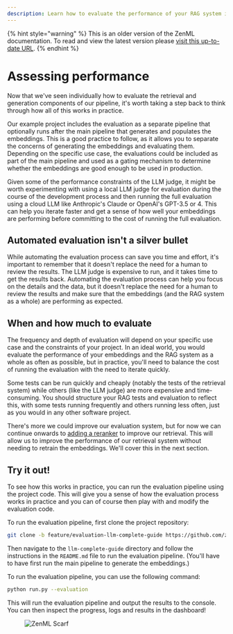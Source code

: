 ```yaml
---
description: Learn how to evaluate the performance of your RAG system in practice.
---
```


{% hint style="warning" %}
This is an older version of the ZenML documentation. To read and view the latest version please [visit this up-to-date URL](https://docs.zenml.io).
{% endhint %}


# Assessing performance

Now that we've seen individually how to evaluate the retrieval and generation
components of our pipeline, it's worth taking a step back to think through how
all of this works in practice.

Our example project includes the evaluation as a separate pipeline that
optionally runs after the main pipeline that generates and populates the
embeddings. This is a good practice to follow, as it allows you to separate the
concerns of generating the embeddings and evaluating them. Depending on the
specific use case, the evaluations could be included as part of the main
pipeline and used as a gating mechanism to determine whether the embeddings are
good enough to be used in production.

Given some of the performance constraints of the LLM judge, it might be worth
experimenting with using a local LLM judge for evaluation during the course of
the development process and then running the full evaluation using a cloud LLM
like Anthropic's Claude or OpenAI's GPT-3.5 or 4. This can help you iterate
faster and get a sense of how well your embeddings are performing before
committing to the cost of running the full evaluation.

## Automated evaluation isn't a silver bullet

While automating the evaluation process can save you time and effort, it's
important to remember that it doesn't replace the need for a human to review the
results. The LLM judge is expensive to run, and it takes time to get the
results back. Automating the evaluation process can help you focus on the
details and the data, but it doesn't replace the need for a human to review the
results and make sure that the embeddings (and the RAG system as a whole) are performing as expected.

## When and how much to evaluate

The frequency and depth of evaluation will depend on your specific use case and
the constraints of your project. In an ideal world, you would evaluate the
performance of your embeddings and the RAG system as a whole as often as
possible, but in practice, you'll need to balance the cost of running the
evaluation with the need to iterate quickly.

Some tests can be run quickly and cheaply (notably the tests of the retrieval
system) while others (like the LLM judge) are more expensive and time-consuming.
You should structure your RAG tests and evaluation to reflect this, with some
tests running frequently and others running less often, just as you would in any
other software project.

There's more we could improve our evaluation system, but for now we can continue
onwards to [adding a reranker](../reranking/reranking.md) to improve our retrieval. This will allow us to
improve the performance of our retrieval system without needing to retrain the
embeddings. We'll cover this in the next section.

## Try it out!

To see how this works in practice, you can run the evaluation pipeline using the
project code. This will give you a sense of how the evaluation process works in
practice and you can of course then play with and modify the evaluation code.

To run the evaluation pipeline, first clone the project repository:

```bash
git clone -b feature/evaluation-llm-complete-guide https://github.com/zenml-io/zenml-projects.git
```

Then navigate to the `llm-complete-guide` directory and follow the instructions
in the `README.md` file to run the evaluation pipeline. (You'll have to have
first run the main pipeline to generate the embeddings.)

To run the evaluation pipeline, you can use the following command:

```bash
python run.py --evaluation
```

This will run the evaluation pipeline and output the results to the console. You
can then inspect the progress, logs and results in the dashboard!

<figure><img src="https://static.scarf.sh/a.png?x-pxid=f0b4f458-0a54-4fcd-aa95-d5ee424815bc" alt="ZenML Scarf"><figcaption></figcaption></figure>
